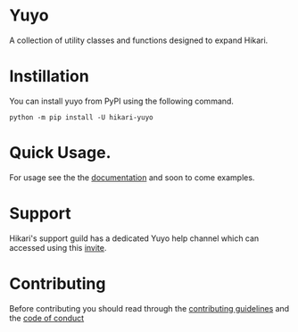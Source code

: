 # Yuyo

A collection of utility classes and functions designed to expand Hikari.

# Instillation

You can install yuyo from PyPI using the following command.

```
python -m pip install -U hikari-yuyo
```

# Quick Usage.

For usage see the the [documentation](https://yuyo.cursed.solutions/) and soon to come examples.

# Support

Hikari's support guild has a dedicated Yuyo help channel which can accessed using this
[invite](https://discord.gg/Jx4cNGG).

# Contributing

Before contributing you should read through the
[contributing guidelines](https://github.com/FasterSpeeding/Yuyo/blob/master/CONTRIBUTING.md) and
the [code of conduct](https://github.com/FasterSpeeding/Yuyo/blob/master/CONTRIBUTING.md)

